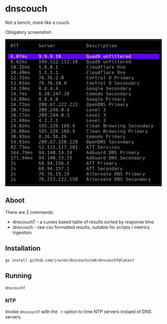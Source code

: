 # dnscouch

Not a bench, more like a couch.

Obligatory screenshot:

![dnscouchT screenshot](/screenshot-dnscouchT.png)

## Aboot

There are 2 commands:

* dnscouchT - a curses based table of results sorted by response time
* dnscouch - raw csv formatted results, suitable for scripts / metrics ingestion.

## Installation

```sh
go install github.com/jrwren/dnscouch/cmd/dnscouchT@latest
```

## Running

```sh
dnscouchT
```

### NTP

Invoke `dnscouchT` with the `-t` option to time NTP servers instaed of DNS
servers.
